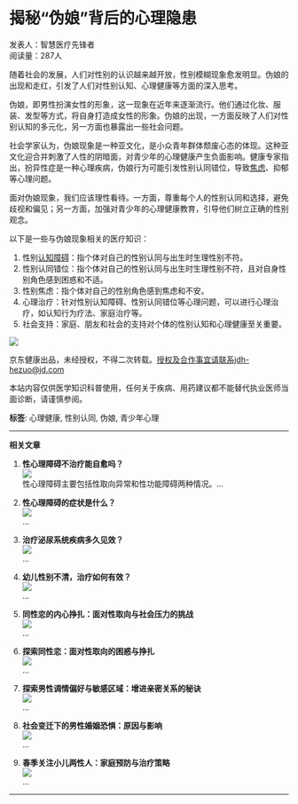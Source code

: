 # 揭秘“伪娘”背后的心理隐患

发表人：智慧医疗先锋者  
阅读量：287人  

随着社会的发展，人们对性别的认识越来越开放，性别模糊现象愈发明显。伪娘的出现和走红，引发了人们对性别认知、心理健康等方面的深入思考。

伪娘，即男性扮演女性的形象，这一现象在近年来逐渐流行。他们通过化妆、服装、发型等方式，将自身打造成女性的形象。伪娘的出现，一方面反映了人们对性别认知的多元化，另一方面也暴露出一些社会问题。

社会学家认为，伪娘现象是一种亚文化，是小众青年群体颓废心态的体现。这种亚文化迎合并刺激了人性的阴暗面，对青少年的心理健康产生负面影响。健康专家指出，扮异性症是一种心理疾病，伪娘行为可能引发性别认同错位，导致[焦虑](https://cont.jd.com/wiki/disease/35850454839296?activityCode=54061292337152)、抑郁等心理问题。

面对伪娘现象，我们应该理性看待。一方面，尊重每个人的性别认同和选择，避免歧视和偏见；另一方面，加强对青少年的心理健康教育，引导他们树立正确的性别观念。

以下是一些与伪娘现象相关的医疗知识：

1. 性别[认知障碍](https://cont.jd.com/wiki/disease/43602823628800?activityCode=54061292337152)：指个体对自己的性别认同与出生时生理性别不符。
2. 性别认同错位：指个体对自己的性别认同与出生时生理性别不符，且对自身性别角色感到困惑和不适。
3. 性别焦虑：指个体对自己的性别角色感到焦虑和不安。
4. 心理治疗：针对性别认知障碍、性别认同错位等心理问题，可以进行心理治疗，如认知行为疗法、家庭治疗等。
5. 社会支持：家庭、朋友和社会的支持对个体的性别认知和心理健康至关重要。

![](https://img11.360buyimg.com/imagetools/jfs/t1/216652/28/44676/1939/671a47bfF24f68785/7171269bc2c90112.png)

京东健康出品，未经授权，不得二次转载。授权及合作事宜请联系jdh-hezuo@jd.com

本站内容仅供医学知识科普使用，任何关于疾病、用药建议都不能替代执业医师当面诊断，请谨慎参阅。  

**标签**: 心理健康, 性别认同, 伪娘, 青少年心理

---  

**相关文章**

1. **性心理障碍不治疗能自愈吗？**  
   ![](https://img12.360buyimg.com/nethpim/jfs/t1/6995/23/39714/36468/66f557aeFfa8c4ae7/019097e098df1fa0.jpg)  
   性心理障碍主要包括性取向异常和性功能障碍两种情况。...  

2. **性心理障碍的症状是什么？**  
   ![](https://img12.360buyimg.com/nethpim/jfs/t1/166736/33/47129/69456/66f5585aFfc51b3a7/0db029ea7d93a4b5.jpg)  
   ...  

3. **治疗泌尿系统疾病多久见效？**  
   ![](https://img12.360buyimg.com/nethpim/jfs/t1/172477/21/46536/42151/66f557aeFdb8a3512/b0abdbe3a8c72b3a.jpg)  
   ...  

4. **幼儿性别不清，治疗如何有效？**  
   ![](https://img12.360buyimg.com/nethpim/jfs/t1/182855/20/48758/23656/66f55859F511ab483/44d446d91e04f910.jpg)  
   ...  

5. **同性恋的内心挣扎：面对性取向与社会压力的挑战**  
   ![](https://img12.360buyimg.com/nethpim/jfs/t1/102454/10/50891/42466/66f55859Fa4499639/9abd67a55d223a93.jpg)  
   ...  

6. **探索同性恋：面对性取向的困惑与挣扎**  
   ![](https://img12.360buyimg.com/nethpim/jfs/t1/5551/29/24461/14499/66f55832F6c09442f/0b34ae87c6dfa6e4.jpg)  
   ...  

7. **探索男性调情偏好与敏感区域：增进亲密关系的秘诀**  
   ![](https://img12.360buyimg.com/nethpim/jfs/t1/148672/8/45471/45194/66f55833F05652b43/7476ece4fe3a97f6.jpg)  
   ...  

8. **社会变迁下的男性婚姻恐惧：原因与影响**  
   ![](https://img12.360buyimg.com/nethpim/jfs/t1/159674/40/43537/18330/66f5570cF89ea6bfd/feb056987784fad7.jpg)  
   ...  

9. **春季关注小儿两性人：家庭预防与治疗策略**  
   ![](https://img12.360buyimg.com/nethpim/jfs/t1/91407/36/51826/25572/66f5574cF55ca1247/ee8a6f09a58519d1.jpg)  
   ...  

---